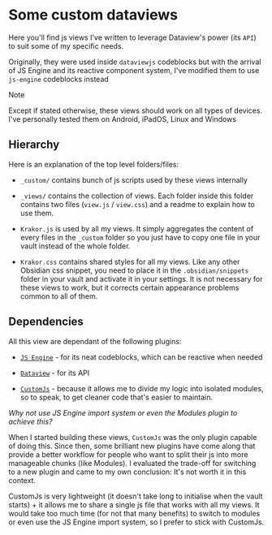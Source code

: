
# Some custom dataviews

Here you'll find js views I've written to leverage Dataview's power (its `API`) to suit some of my specific needs.

Originally, they were used inside `dataviewjs` codeblocks but with the arrival of JS Engine and its reactive component system, I've modified them to use `js-engine` codeblocks instead

> [!NOTE]
> Except if stated otherwise, these views should work on all types of devices. I've personally tested them on Android, iPadOS, Linux and Windows


## Hierarchy

Here is an explanation of the top level folders/files:

- `_custom/` contains bunch of js scripts used by these views internally

- `_views/` contains the collection of views. Each folder inside this folder contains two files (`view.js` / `view.css`) and a readme to explain how to use them.

- `Krakor.js` is used by all my views. It simply aggregates the content of every files in the `_custom` folder so you just have to copy one file in your vault instead of the whole folder.

- `Krakor.css` contains shared styles for all my views. Like any other Obsidian css snippet, you need to place it in the `.obsidian/snippets` folder in your vault and activate it in your settings. It is not necessary for these views to work, but it corrects certain appearance problems common to all of them.


## Dependencies

All this view are dependant of the following plugins:

- [`JS Engine`](https://github.com/mProjectsCode/obsidian-js-engine-plugin) - for its neat codeblocks, which can be reactive when needed

- [`Dataview`](https://github.com/blacksmithgu/obsidian-dataview) - for its API

- [`CustomJs`](https://github.com/saml-dev/obsidian-custom-js) - because it allows me to divide my logic into isolated modules, so to speak, to get cleaner code that's easier to maintain.

*Why not use JS Engine import system or even the Modules plugin to achieve this?*

When I started building these views, `CustomJs` was the only plugin capable of doing this.
Since then, some brilliant new plugins have come along that provide a better workflow for people who want to split their js into more manageable chunks (like Modules). I evaluated the trade-off for switching to a new plugin and came to my own conclusion: It's not worth it in this context.

CustomJs is very lightweight (it doesn't take long to initialise when the vault starts) + it allows me to share a single js file that works with all my views. It would take too much time (for not that many benefits) to switch to modules or even use the JS Engine import system, so I prefer to stick with CustomJs.

